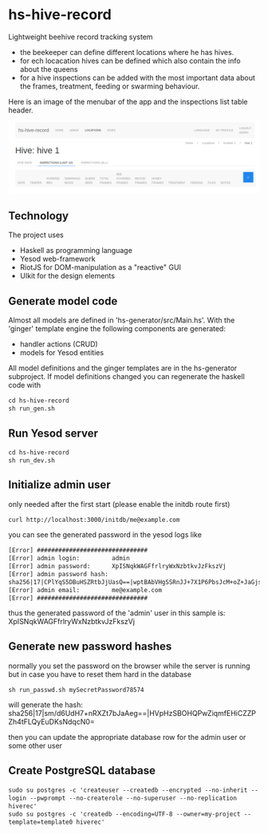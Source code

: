 # hs-hive-record
Lightweight beehive record tracking system

- the beekeeper can define different locations where he has hives.
- for ech locacation hives can be defined which also contain the info about the queens
- for a hive inspections can be added with the most important data about the frames, treatment, feeding or swarming behaviour.

Here is an image of the menubar of the app and the inspections list table header.

![screenshot](images/image1.png)

## Technology
The project uses
- Haskell as programming language
- Yesod web-framework
- RiotJS for DOM-manipulation as a "reactive" GUI
- UIkit for the design elements

## Generate model code

Almost all models are defined in 'hs-generator/src/Main.hs'.
With the 'ginger' template engine the following components are generated:
- handler actions (CRUD)
- models for Yesod entities

All model definitions and the ginger templates are in the hs-generator subproject.
If model definitions changed you can regenerate the haskell code with
```
cd hs-hive-record
sh run_gen.sh
```


## Run Yesod server
```
cd hs-hive-record
sh run_dev.sh
```


## Initialize admin user
only needed after the first start (please enable the initdb route first)
```
curl http://localhost:3000/initdb/me@example.com
```

you can see the generated password in the yesod logs like
```
[Error] ###############################
[Error] admin login:         admin
[Error] admin password:      XpISNqkWAGFfrlryWxNzbtkvJzFkszVj
[Error] admin password hash: sha256|17|CPlYqS5DBuHSZRtbJjUasQ==|wptBAbVHgSSRnJJ+7X1P6PbsJcM+oZ+JaGjs1xVNJns=
[Error] admin email:         me@example.com
[Error] ###############################
```
thus the generated password of the 'admin' user in this sample is: XpISNqkWAGFfrlryWxNzbtkvJzFkszVj


## Generate new password hashes
normally you set the password on the browser while the server is running
but in case you have to reset them hard in the database
```
sh run_passwd.sh mySecretPassword78574
```

will generate the hash: sha256|17|sm/d6UdH7+nRXZt7bJaAeg==|HVpHzSBOHQPwZiqmfEHiCZZPZh4tFLQyEuDKsNdqcN0=

then you can update the appropriate database row for the admin user or some other user


## Create PostgreSQL database
```
sudo su postgres -c 'createuser --createdb --encrypted --no-inherit --login --pwprompt --no-createrole --no-superuser --no-replication hiverec'
sudo su postgres -c 'createdb --encoding=UTF-8 --owner=my-project --template=template0 hiverec'
```


